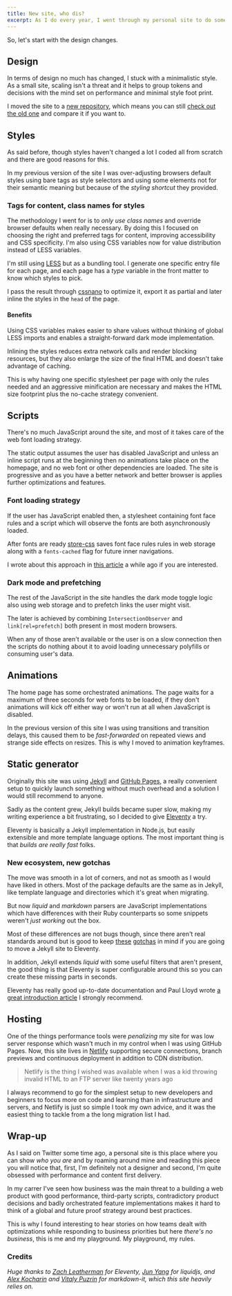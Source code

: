 ```yaml
---
title: New site, who dis?
excerpt: As I do every year, I went through my personal site to do some refreshing and improvements. Here are the main takeaways and lessons learned, in case you are curious.
---
```


So, let's start with the design changes.

## Design

In terms of design no much has changed, I stuck with a minimalistic style. As a small site, scaling isn't a threat and it helps to group tokens and decisions with the mind set on performance and minimal style foot print.

I moved the site to a [new repository](//github.com/jeremenichelli/personal-site), which means you can still [check out the old one](//github.com/jeremenichelli/jeremenichelli.github.io) and compare it if you want to.

## Styles

As said before, though styles haven't changed a lot I coded all from scratch and there are good reasons for this.

In my previous version of the site I was over-adjusting browsers default styles using bare tags as style selectors and using some elements not for their semantic meaning but because of the _styling shortcut_ they provided.

### Tags for content, class names for styles

The methodology I went for is to _only use class names_ and override browser defaults when really necessary. By doing this I focused on choosing the right and preferred tags for content, improving accessibility and CSS specificity. I'm also using CSS variables now for value distribution instead of LESS variables.

I'm still using [LESS](//lesscss.org/) but as a bundling tool. I generate one specific entry file for each page, and each page has a _type_ variable in the front matter to know which styles to pick.

I pass the result through [cssnano](//cssnano.com) to optimize it, export it as partial and later inline the styles in the `head` of the page.

#### Benefits

Using CSS variables makes easier to share values without thinking of global LESS imports and enables a straight-forward dark mode implementation.

Inlining the styles reduces extra network calls and render blocking resources, but they also enlarge the size of the final HTML and doesn't take advantage of caching.

This is why having one specific stylesheet per page with only the rules needed and an aggressive minification are necessary and makes the HTML size footprint plus the no-cache strategy convenient.

## Scripts

There's no much JavaScript around the site, and most of it takes care of the web font loading strategy.

The static output assumes the user has disabled JavaScript and unless an inline script runs at the beginning then no animations take place on the homepage, and no web font or other dependencies are loaded. The site is progressive and as you have a better network and better browser is applies further optimizations and features.

### Font loading strategy

If the user has JavaScript enabled then, a stylesheet containing font face rules and a script which will observe the fonts are both asynchronously loaded.

After fonts are ready [store-css](//github.com/jeremenichelli/store-css) saves font face rules rules in web storage along with a `fonts-cached` flag for future inner navigations.

I wrote about this approach in [this article](/2016/05/font-loading-strategy-static-generated-sites/) a while ago if you are interested.

### Dark mode and prefetching

The rest of the JavaScript in the site handles the dark mode toggle logic also using web storage and to prefetch links the user might visit.

The later is achieved by combining `IntersectionObserver` and `link[rel=prefetch]` both present in most modern browsers.

When any of those aren't available or the user is on a slow connection then the scripts do nothing about it to avoid loading unnecessary polyfills or consuming user's data.

## Animations

The home page has some orchestrated animations. The page waits for a maximum of three seconds for web fonts to be loaded, if they don't animations will kick off either way or won't run at all when JavaScript is disabled.

In the previous version of this site I was using transitions and transition delays, this caused them to be _fast-forwarded_ on repeated views and strange side effects on resizes. This is why I moved to animation keyframes.

## Static generator

Originally this site was using [Jekyll](//jekyllrb.com) and [GitHub Pages](https://pages.github.com/), a really convenient setup to quickly launch something without much overhead and a solution I would still recommend to anyone.

Sadly as the content grew, Jekyll builds became super slow, making my writing experience a bit frustrating, so I decided to give [Eleventy](//11ty.io) a try.

Eleventy is basically a Jekyll implementation in Node.js, but easily extensible and more template language options. The most important thing is that _builds are really fast_ folks.

### New ecosystem, new gotchas

The move was smooth in a lot of corners, and not as smooth as I would have liked in others. Most of the package defaults are the same as in Jekyll, like template language and directories which it's great when migrating.

But now _liquid_ and _markdown_ parsers are JavaScript implementations which have differences with their Ruby counterparts so some snippets weren't _just working_ out the box.

Most of these differences are not bugs though, since there aren't real standards around but is good to keep [these](https://github.com/11ty/eleventy/issues/68#issuecomment-383386627) [gotchas](https://github.com/11ty/eleventy/issues/533) in mind if you are going to move a Jekyll site to Eleventy.

In addition, Jekyll extends _liquid_ with some useful filters that aren't present, the good thing is that Eleventy is super configurable around this so you can create these missing parts in seconds.

Eleventy has really good up-to-date documentation and Paul Lloyd wrote [a great introduction article](//24ways.org/2018/turn-jekyll-up-to-eleventy/) I strongly recommend.

## Hosting

One of the things performance tools were _penalizing_ my site for was low server response which wasn't much in my control when I was using GitHub Pages. Now, this site lives in [Netlify](//netlify.com) supporting secure connections, branch previews and continuous deployment in addition to CDN distribution.

> Netlify is the thing I wished was available when I was a kid throwing invalid HTML to an FTP server like twenty years ago

I always recommend to go for the simplest setup to new developers and beginners to focus more on code and learning than in infrastructure and servers, and Netlify is just so simple I took my own advice, and it was the easiest thing to tackle from a the long migration list I had.

## Wrap-up

As I said on Twitter some time ago, a personal site is this place where you can show _who you are_ and by roaming around mine and reading this piece you will notice that, first, I'm definitely not a designer and second, I'm quite obsessed with performance and content first delivery.

In my carrer I've seen how business was the main threat to a building a web product with good performance, third-party scripts, contradictory product decisions and badly orchestrated feature implementations makes it hard to think of a global and future proof strategy around best practices.

This is why I found interesting to hear stories on how teams dealt with optimizations while responding to business priorities but here _there's no business_, this is me and my playground. My playground, my rules.

### Credits

_Huge thanks to [Zach Leatherman](//twitter.com/zachleat) for Eleventy, [Jun Yang](//github.com/harttle) for liquidjs, and [Alex Kocharin](//github.com/rlidwka) and [Vitaly Puzrin](//github.com/puzrin) for markdown-it, which this site heavily relies on._
